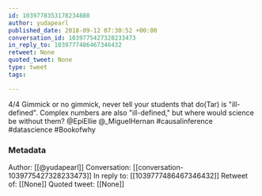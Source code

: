 ```yaml
---
id: 1039778353178234880
author: yudapearl
published_date: 2018-09-12 07:30:52 +00:00
conversation_id: 1039775427328233473
in_reply_to: 1039777486467346432
retweet: None
quoted_tweet: None
type: tweet
tags:

---
```


4/4
Gimmick or no gimmick, never tell your students that do(Tar) is "ill-defined". Complex numbers are also "ill-defined," but where would science be without them? 
@EpiEllie  @_MiguelHernan #causalinference #datascience #Bookofwhy

### Metadata

Author: [[@yudapearl]]
Conversation: [[conversation-1039775427328233473]]
In reply to: [[1039777486467346432]]
Retweet of: [[None]]
Quoted tweet: [[None]]
